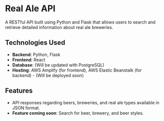 # Real Ale API

A RESTful API built using Python and Flask that allows users to search and retrieve detailed information about real ale breweries.

## Technologies Used
- **Backend**: Python, Flask
- **Frontend**: React
- **Database**: (Will be updated with PostgreSQL)
- **Hosting**: AWS Amplify (for frontend), AWS Elastic Beanstalk (for backend) - (Will be deployed soon)

## Features
- API responses regarding beers, breweries, and real ale types available in JSON format.
- **Feature coming soon**: Search for beer, brewery, and beer styles.
